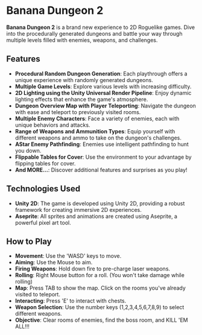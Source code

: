 # Banana Dungeon 2

**Banana Dungeon 2** is a brand new experience to 2D Roguelike games. Dive into the procedurally generated dungeons and battle your way through multiple levels filled with enemies, weapons, and challenges.

## Features

- **Procedural Random Dungeon Generation**: Each playthrough offers a unique experience with randomly generated dungeons.
- **Multiple Game Levels**: Explore various levels with increasing difficulty.
- **2D Lighting using the Unity Universal Render Pipeline**: Enjoy dynamic lighting effects that enhance the game's atmosphere.
- **Dungeon Overview Map with Player Teleporting**: Navigate the dungeon with ease and teleport to previously visited rooms.
- **Multiple Enemy Characters**: Face a variety of enemies, each with unique behaviors and attacks.
- **Range of Weapons and Ammunition Types**: Equip yourself with different weapons and ammo to take on the dungeon's challenges.
- **AStar Enemy Pathfinding**: Enemies use intelligent pathfinding to hunt you down.
- **Flippable Tables for Cover**: Use the environment to your advantage by flipping tables for cover.
- **And MORE...**: Discover additional features and surprises as you play!

## Technologies Used

- **Unity 2D**: The game is developed using Unity 2D, providing a robust framework for creating immersive 2D experiences.
- **Aseprite**: All sprites and animations are created using Aseprite, a powerful pixel art tool.

## How to Play

- **Movement**: Use the 'WASD' keys to move.
- **Aiming**: Use the Mouse to aim.
- **Firing Weapons**: Hold down fire to pre-charge laser weapons.
- **Rolling**: Right Mouse button for a roll. (You won't take damage while rolling)
- **Map**: Press TAB to show the map. Click on the rooms you've already visited to teleport.
- **Interacting**: Press 'E' to interact with chests.
- **Weapon Selection**: Use the number keys (1,2,3,4,5,6,7,8,9) to select different weapons.
- **Objective**: Clear rooms of enemies, find the boss room, and KILL 'EM ALL!!!
